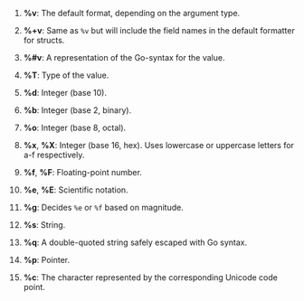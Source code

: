 1. **%v**: The default format, depending on the argument type.

2. **%+v**: Same as `%v` but will include the field names in the default formatter for structs.

3. **%#v**: A representation of the Go-syntax for the value.

4. **%T**: Type of the value.

5. **%d**: Integer (base 10).

6. **%b**: Integer (base 2, binary).

7. **%o**: Integer (base 8, octal).
    
8. **%x**, **%X**: Integer (base 16, hex). Uses lowercase or uppercase letters for a-f respectively.

9. **%f**, **%F**: Floating-point number.

10. **%e**, **%E**: Scientific notation.

11. **%g**: Decides `%e` or `%f` based on magnitude.

12. **%s**: String.

13. **%q**: A double-quoted string safely escaped with Go syntax.

14. **%p**: Pointer.

15. **%c**: The character represented by the corresponding Unicode code point.
